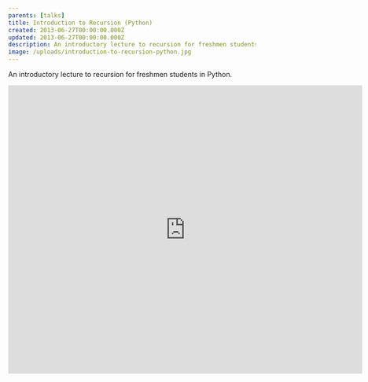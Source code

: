 ```yaml
---
parents: [talks]
title: Introduction to Recursion (Python)
created: 2013-06-27T00:00:00.000Z
updated: 2013-06-27T00:00:00.000Z
description: An introductory lecture to recursion for freshmen students in Python.
image: /uploads/introduction-to-recursion-python.jpg
---
```


An introductory lecture to recursion for freshmen students in Python.

<iframe width="720" height="587" class="youtube" src="https://www.slideshare.net/slideshow/embed_code/key/DiR07r8gy55JdE?rel=0" frameBorder="0" allowfullscreen=""></iframe>
